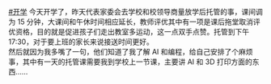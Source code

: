 [#开学](https://e5n.cc/tags/%E5%BC%80%E5%AD%A6) 今天开学了，昨天代表家委会去学校和校领导商量放学后托管的事，课间调为 15 分钟，大课间和午休时间相应延长，教师评优其中有一项是课后拖堂取消评优资格，目的就是促进孩子们走出教室多运动，这一点双手点赞。托管到下午 17:30，对于要上班的家长来说接送时间更好。  
然后就因为我多嘴了一句，他们知道了我了解 AI 和编程，给自己安排了个麻烦事，其中有一天的托管课需要我到学校上一节课，主要讲 AI 和 3D 打印方面的东西……

